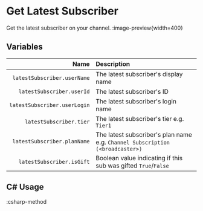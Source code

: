 # Get Latest Subscriber
Get the latest subscriber on your channel.
:image-preview{width=400}

## Variables
|                         Name | Description                                                                   |
|-----------------------------:|:------------------------------------------------------------------------------|
|  `latestSubscriber.userName` | The latest subscriber's display name                                          |
|    `latestSubscriber.userId` | The latest subscriber's ID                                                    |
| `latestSubscriber.userLogin` | The latest subscriber's login name                                            |
|      `latestSubscriber.tier` | The latest subscriber's tier e.g. `Tier1`                                     |
|  `latestSubscriber.planName` | The latest subscriber's plan name e.g. `Channel Subscription (<broadcaster>)` |
|    `latestSubscriber.isGift` | Boolean value indicating if this sub was gifted `True`/`False`                |

## C# Usage
:csharp-method